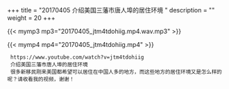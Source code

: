 +++
title = "20170405  介绍美国三藩市唐人埠的居住环境 "
description = ""
weight = 20
+++

{{< mymp3 mp3="20170405_jtm4tdohiig.mp4.wav.mp3" >}}

{{< mymp4 mp4="20170405_jtm4tdohiig.mp4" >}}

     https://www.youtube.com/watch?v=jtm4tdohiig 
     介绍美国三藩市唐人埠的居住环境 
     很多新移民刚来美国都希望可以居住在中国人多的地方，而这些地方的居住环境又是怎么样的呢？请收看我的视频，谢谢！ 
